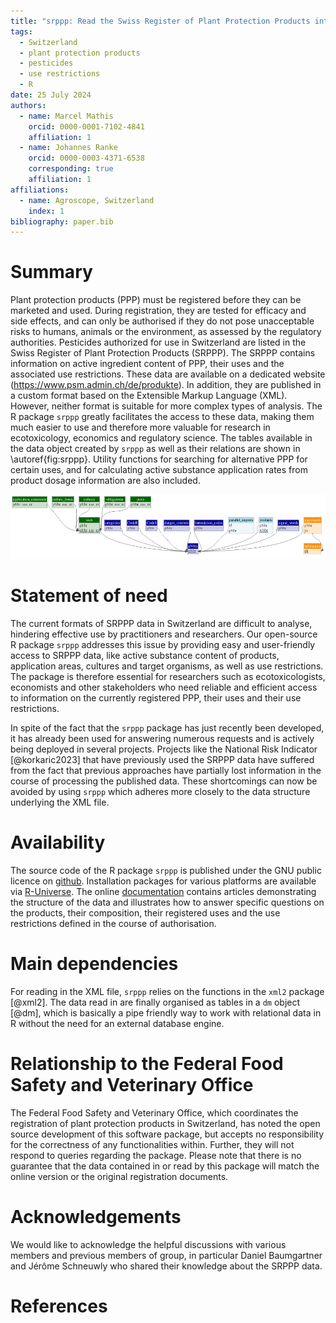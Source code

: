 ```yaml
---
title: "srppp: Read the Swiss Register of Plant Protection Products into a relational data object"
tags:
  - Switzerland
  - plant protection products
  - pesticides
  - use restrictions
  - R
date: 25 July 2024
authors:
  - name: Marcel Mathis
    orcid: 0000-0001-7102-4841
    affiliation: 1
  - name: Johannes Ranke
    orcid: 0000-0003-4371-6538
    corresponding: true
    affiliation: 1
affiliations:
  - name: Agroscope, Switzerland
    index: 1
bibliography: paper.bib
---
```


# Summary

Plant protection products (PPP) must be registered before they can be marketed
and used. During registration, they are tested for efficacy and side effects,
and can only be authorised if they do not pose unacceptable risks to humans,
animals or the environment, as assessed by the regulatory authorities.
Pesticides authorized for use in Switzerland are listed in the
Swiss Register of Plant Protection Products (SRPPP). 
The SRPPP contains information on active ingredient content of PPP, their uses
and the associated use restrictions. These data are available on a dedicated
website (<https://www.psm.admin.ch/de/produkte>). In addition, they are published 
in a custom format based on the Extensible Markup Language (XML). However,
neither format is suitable for more complex types of analysis. The
R package `srppp` greatly facilitates the access to these data, making them much
easier to use and therefore more valuable for research in ecotoxicology,
economics and regulatory science. The tables available in the data object
created by `srppp` as well as their relations are shown in \autoref{fig:srppp}.
Utility functions for searching for alternative PPP for certain uses, and for
calculating active substance application rates from product dosage information
are also included. 

![Schematic representation of the relations between the tables\label{fig:srppp}](srppp.png)

# Statement of need

The current formats of SRPPP data in Switzerland are difficult to analyse,
hindering effective use by practitioners and researchers. Our open-source
R package `srppp` addresses this issue by providing easy and user-friendly
access to SRPPP data, like active substance content of products, application
areas, cultures and target organisms, as well as use restrictions. The 
package is therefore essential for researchers such as ecotoxicologists,
economists and other stakeholders who need reliable and efficient access to
information on the currently registered PPP, their uses and their use
restrictions.

In spite of the fact that the `srppp` package has just recently been 
developed, it has already been used for answering numerous requests 
and is actively being deployed in several projects. Projects like the National
Risk Indicator [@korkaric2023] that have previously used the SRPPP data have
suffered from the fact that previous approaches have partially lost information
in the course of processing the published data. These shortcomings can now be
avoided by using `srppp` which adheres more closely to the data structure
underlying the XML file. 

# Availability

The source code of the R package `srppp` is published under the GNU public licence
on [github](https://github.com/agroscope-ch/srppp). Installation packages for various
platforms are available via [R-Universe](https://agroscope-ch.r-universe.dev/ui/#package:srppp).
The online [documentation](https://agroscope-ch.github.io/srppp) contains
articles demonstrating the structure of the data and illustrates how to answer
specific questions on the products, their composition, their registered uses 
and the use restrictions defined in the course of authorisation.

# Main dependencies

For reading in the XML file, `srppp` relies on the functions in the
`xml2` package [@xml2]. The data read in are finally organised as tables in
a `dm` object [@dm], which is basically a pipe friendly way to work with
relational data in R without the need for an external database engine.

# Relationship to the Federal Food Safety and Veterinary Office 

The  Federal Food Safety and Veterinary Office, which
coordinates the registration of plant protection products in Switzerland, 
has noted the open source development of this software package,
but accepts no responsibility for the correctness of any functionalities
within. Further, they will not respond to queries regarding the package. Please
note that there is no guarantee that the data contained in or read by this
package will match the online version or the original registration documents.

# Acknowledgements

We would like to acknowledge the helpful discussions with various members and
previous members of group, in particular Daniel Baumgartner and Jérôme
Schneuwly who shared their knowledge about the SRPPP data.

# References

